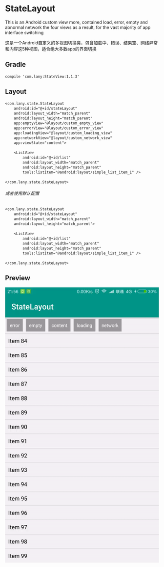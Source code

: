 # StateLayout
This is an Android custom view more, contained load, error, empty and abnormal network the four views as a result, for the vast majority of app interface switching

这是一个Android自定义的多视图切换类，包含加载中、错误、结果空、网络异常和内容这5种视图，适合绝大多数app的界面切换
## Gradle
    compile 'com.lany:StateView:1.1.3'
## Layout
    <com.lany.state.StateLayout
        android:id="@+id/stateLayout"
        android:layout_width="match_parent"
        android:layout_height="match_parent"
        app:emptyView="@layout/custom_empty_view"
        app:errorView="@layout/custom_error_view"
        app:loadingView="@layout/custom_loading_view"
        app:networkView="@layout/custom_network_view"
        app:viewState="content">

        <ListView
            android:id="@+id/list"
            android:layout_width="match_parent"
            android:layout_height="match_parent"
            tools:listitem="@android:layout/simple_list_item_1" />

    </com.lany.state.StateLayout>

###### 或者使用默认配置

    <com.lany.state.StateLayout
        android:id="@+id/stateLayout"
        android:layout_width="match_parent"
        android:layout_height="match_parent">

        <ListView
            android:id="@+id/list"
            android:layout_width="match_parent"
            android:layout_height="match_parent"
            tools:listitem="@android:layout/simple_list_item_1" />

    </com.lany.state.StateLayout>
## Preview
![image](https://github.com/lany192/MultiStateView/raw/master/preview/video.gif)
